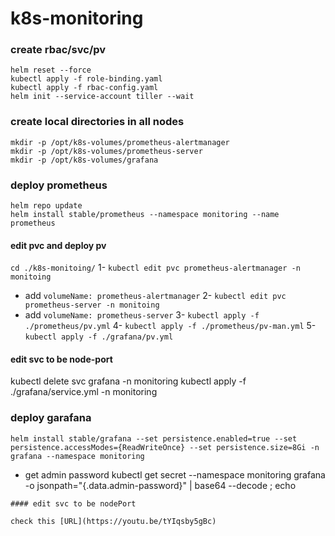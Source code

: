 # k8s-monitoring
### create rbac/svc/pv
```
helm reset --force
kubectl apply -f role-binding.yaml
kubectl apply -f rbac-config.yaml
helm init --service-account tiller --wait
```
### create local directories in all nodes 
```
mkdir -p /opt/k8s-volumes/prometheus-alertmanager
mkdir -p /opt/k8s-volumes/prometheus-server
mkdir -p /opt/k8s-volumes/grafana
```

### deploy prometheus
```
helm repo update
helm install stable/prometheus --namespace monitoring --name prometheus
```
#### edit pvc and deploy pv
   `cd ./k8s-monitoing/`
1- `kubectl edit pvc prometheus-alertmanager -n monitoing`
 - add `volumeName: prometheus-alertmanager`
2- `kubectl edit pvc prometheus-server -n monitoing`
 - add `volumeName: prometheus-server`
3- `kubectl apply -f ./prometheus/pv.yml`
4- `kubectl apply -f ./prometheus/pv-man.yml`
5- `kubectl apply -f ./grafana/pv.yml`
#### edit svc to be node-port
kubectl delete svc grafana -n monitoring
kubectl apply -f ./grafana/service.yml -n monitoring
### deploy garafana
`helm install stable/grafana --set persistence.enabled=true --set persistence.accessModes={ReadWriteOnce} --set persistence.size=8Gi -n grafana --namespace monitoring`


- get admin password 
kubectl get secret --namespace monitoring grafana -o jsonpath="{.data.admin-password}" | base64 --decode ; echo
```
#### edit svc to be nodePort

check this [URL](https://youtu.be/tYIqsby5gBc)
